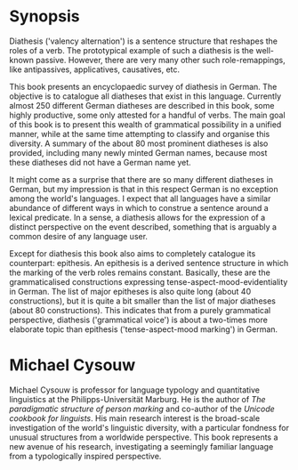 # Synopsis

Diathesis ('valency alternation') is a sentence structure that reshapes the roles of a verb. The prototypical example of such a diathesis is the well-known passive. However, there are very many other such role-remappings, like antipassives, applicatives, causatives, etc.

This book presents an encyclopaedic survey of diathesis in German. The objective is to catalogue all diatheses that exist in this language. Currently almost 250 different German diatheses are described in this book, some highly productive, some only attested for a handful of verbs. The main goal of this book is to present this wealth of grammatical possibility in a unified manner, while at the same time attempting to classify and organise this diversity. A summary of the about 80 most prominent diatheses is also provided, including many newly minted German names, because most these diatheses did not have a German name yet.

It might come as a surprise that there are so many different diatheses in German, but my impression is that in this respect German is no exception among the world's languages. I expect that all languages have a similar abundance of different ways in which to construe a sentence around a lexical predicate. In a sense, a diathesis allows for the expression of a distinct perspective on the event described, something that is arguably a common desire of any language user.

Except for diathesis this book also aims to completely catalogue its counterpart: epithesis. An epithesis is a derived sentence structure in which the marking of the verb roles remains constant. Basically, these are the grammaticalised constructions expressing tense-aspect-mood-evidentiality in German. The list of major epitheses is also quite long (about 40 constructions), but it is quite a bit smaller than the list of major diatheses (about 80 constructions). This indicates that from a purely grammatical perspective, diathesis ('grammatical voice') is about a two-times more elaborate topic than epithesis ('tense-aspect-mood marking') in German.

# Michael Cysouw

Michael Cysouw is professor for language typology and quantitative linguistics at the Philipps-Universität Marburg. He is the author of *The paradigmatic structure of person marking* and co-author of the *Unicode cookbook for linguists*. His main research interest is the broad-scale investigation of the world's linguistic diversity, with a particular fondness for unusual structures from a worldwide perspective. This book represents a new avenue of his research, investigating a seemingly familiar language from a typologically inspired perspective.
